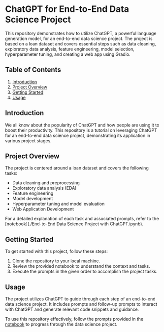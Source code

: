 
# ChatGPT for End-to-End Data Science Project

This repository demonstrates how to utilize ChatGPT, a powerful language generation model, for an end-to-end data science project. The project is based on a loan dataset and covers essential steps such as data cleaning, exploratory data analysis, feature engineering, model selection, hyperparameter tuning, and creating a web app using Gradio.

## Table of Contents

1. [Introduction](#introduction)
2. [Project Overview](#project-overview)
3. [Getting Started](#getting-started)
4. [Usage](#usage)

## Introduction

We all know about the popularity of ChatGPT and how people are using it to boost their productivity. This repository is a tutorial on leveraging ChatGPT for an end-to-end data science project, demonstrating its application in various project stages.

## Project Overview

The project is centered around a loan dataset and covers the following tasks:
- Data cleaning and preprocessing
- Exploratory data analysis (EDA)
- Feature engineering
- Model development
- Hyperparameter tuning and model evaluation
- Web Application Development

For a detailed explanation of each task and associated prompts, refer to the [notebook](./End-to-End Data Science Project with ChatGPT.ipynb).

## Getting Started

To get started with this project, follow these steps:
1. Clone the repository to your local machine.
2. Review the provided notebook to understand the context and tasks.
3. Execute the prompts in the given order to accomplish the project tasks.

## Usage

The project utilizes ChatGPT to guide through each step of an end-to-end data science project. It includes prompts and follow-up prompts to interact with ChatGPT and generate relevant code snippets and guidance.

To use this repository effectively, follow the prompts provided in the [notebook](End-to-End-Data-Science-Project-with-ChatGPT) to progress through the data science project.



